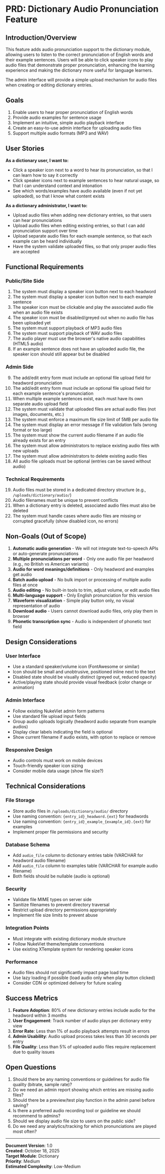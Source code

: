 # PRD: Dictionary Audio Pronunciation Feature

## Introduction/Overview

This feature adds audio pronunciation support to the dictionary module, allowing users to listen to the correct pronunciation of English words and their example sentences. Users will be able to click speaker icons to play audio files that demonstrate proper pronunciation, enhancing the learning experience and making the dictionary more useful for language learners.

The admin interface will provide a simple upload mechanism for audio files when creating or editing dictionary entries.

## Goals

1. Enable users to hear proper pronunciation of English words
2. Provide audio examples for sentence usage
3. Implement an intuitive, simple audio playback interface
4. Create an easy-to-use admin interface for uploading audio files
5. Support multiple audio formats (MP3 and WAV)

## User Stories

**As a dictionary user, I want to:**
- Click a speaker icon next to a word to hear its pronunciation, so that I can learn how to say it correctly
- Click speaker icons next to example sentences to hear natural usage, so that I can understand context and intonation
- See which words/examples have audio available (even if not yet uploaded), so that I know what content exists

**As a dictionary administrator, I want to:**
- Upload audio files when adding new dictionary entries, so that users can hear pronunciations
- Upload audio files when editing existing entries, so that I can add pronunciation support over time
- Upload separate audio files for each example sentence, so that each example can be heard individually
- Have the system validate uploaded files, so that only proper audio files are accepted

## Functional Requirements

### Public/Site Side

1. The system must display a speaker icon button next to each headword
2. The system must display a speaker icon button next to each example sentence
3. The speaker icon must be clickable and play the associated audio file when an audio file exists
4. The speaker icon must be disabled/greyed out when no audio file has been uploaded yet
5. The system must support playback of MP3 audio files
6. The system must support playback of WAV audio files
7. The audio player must use the browser's native audio capabilities (HTML5 audio)
8. If an example sentence does not have an uploaded audio file, the speaker icon should still appear but be disabled

### Admin Side

9. The add/edit entry form must include an optional file upload field for headword pronunciation
10. The add/edit entry form must include an optional file upload field for each example sentence's pronunciation
11. When multiple example sentences exist, each must have its own separate audio upload field
12. The system must validate that uploaded files are actual audio files (not images, documents, etc.)
13. The system must enforce a maximum file size limit of 5MB per audio file
14. The system must display an error message if file validation fails (wrong format or too large)
15. The system must show the current audio filename if an audio file already exists for an entry
16. The system must allow administrators to replace existing audio files with new uploads
17. The system must allow administrators to delete existing audio files
18. All audio file uploads must be optional (entries can be saved without audio)

### Technical Requirements

19. Audio files must be stored in a dedicated directory structure (e.g., `/uploads/dictionary/audio/`)
20. Audio filenames must be unique to prevent conflicts
21. When a dictionary entry is deleted, associated audio files must also be deleted
22. The system must handle cases where audio files are missing or corrupted gracefully (show disabled icon, no errors)

## Non-Goals (Out of Scope)

1. **Automatic audio generation** - We will not integrate text-to-speech APIs or auto-generate pronunciations
2. **Multiple pronunciations per word** - Only one audio file per headword (e.g., no British vs American variants)
3. **Audio for word meanings/definitions** - Only headword and examples get audio
4. **Batch audio upload** - No bulk import or processing of multiple audio files at once
5. **Audio editing** - No built-in tools to trim, adjust volume, or edit audio files
6. **Multi-language support** - Only English pronunciation for this version
7. **Waveform visualization** - Simple play button only, no visual representation of audio
8. **Download audio** - Users cannot download audio files, only play them in browser
9. **Phonetic transcription sync** - Audio is independent of phonetic text field

## Design Considerations

### User Interface
- Use a standard speaker/volume icon (FontAwesome or similar)
- Icon should be small and unobtrusive, positioned inline next to the text
- Disabled state should be visually distinct (greyed out, reduced opacity)
- Active/playing state should provide visual feedback (color change or animation)

### Admin Interface
- Follow existing NukeViet admin form patterns
- Use standard file upload input fields
- Group audio uploads logically (headword audio separate from example audios)
- Display clear labels indicating the field is optional
- Show current filename if audio exists, with option to replace or remove

### Responsive Design
- Audio controls must work on mobile devices
- Touch-friendly speaker icon sizing
- Consider mobile data usage (show file size?)

## Technical Considerations

### File Storage
- Store audio files in `/uploads/dictionary/audio/` directory
- Use naming convention: `{entry_id}_headword.{ext}` for headwords
- Use naming convention: `{entry_id}_example_{example_id}.{ext}` for examples
- Implement proper file permissions and security

### Database Schema
- Add `audio_file` column to dictionary entries table (VARCHAR for headword audio filename)
- Add `audio_file` column to examples table (VARCHAR for example audio filename)
- Both fields should be nullable (audio is optional)

### Security
- Validate file MIME types on server side
- Sanitize filenames to prevent directory traversal
- Restrict upload directory permissions appropriately
- Implement file size limits to prevent abuse

### Integration Points
- Must integrate with existing dictionary module structure
- Follow NukeViet theme/template conventions
- Use existing XTemplate system for rendering speaker icons

### Performance
- Audio files should not significantly impact page load time
- Use lazy loading if possible (load audio only when play button clicked)
- Consider CDN or optimized delivery for future scaling

## Success Metrics

1. **Feature Adoption**: 80% of new dictionary entries include audio for the headword within 3 months
2. **User Engagement**: Track number of audio plays per dictionary entry view
3. **Error Rate**: Less than 1% of audio playback attempts result in errors
4. **Admin Usability**: Audio upload process takes less than 30 seconds per entry
5. **File Quality**: Less than 5% of uploaded audio files require replacement due to quality issues

## Open Questions

1. Should there be any naming conventions or guidelines for audio file quality (bitrate, sample rate)?
2. Do we need an admin report showing which entries are missing audio files?
3. Should there be a preview/test play function in the admin panel before saving?
4. Is there a preferred audio recording tool or guideline we should recommend to admins?
5. Should we display audio file size to users on the public side?
6. Do we need any analytics/tracking for which pronunciations are played most often?

---

**Document Version**: 1.0  
**Created**: October 18, 2025  
**Target Module**: Dictionary  
**Priority**: Medium  
**Estimated Complexity**: Low-Medium
